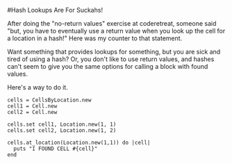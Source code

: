 #Hash Lookups Are For Suckahs!

After doing the "no-return values" exercise at coderetreat, someone said "but, you have to eventually use a return value when you look up the cell for a location in a hash!" Here was my counter to that statement.

Want something that provides lookups for something, but you are sick and tired of using a hash? Or, you don't like to use return values, and hashes can't seem to give you the same options for calling a block with found values.

Here's a way to do it.

````
cells = CellsByLocation.new
cell1 = Cell.new
cell2 = Cell.new

cells.set cell1, Location.new(1, 1)
cells.set cell2, Location.new(1, 2)

cells.at_location(Location.new(1,1)) do |cell|
  puts "I FOUND CELL #{cell}"
end
````

